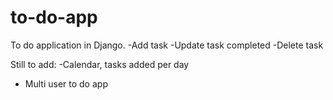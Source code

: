 # to-do-app

To do application in Django. 
-Add task
-Update task completed
-Delete task

Still to add: 
-Calendar, tasks added per day
- Multi user to do app 
